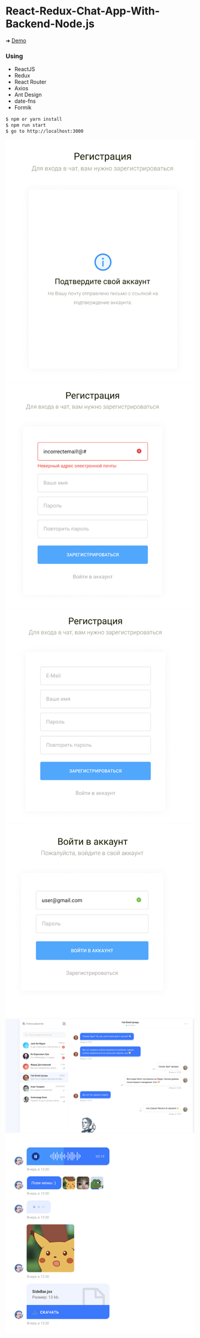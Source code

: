 
# React-Redux-Chat-App-With-Backend-Node.js

➜ [Demo](https://book-store-react-redux.herokuapp.com)

### Using
- ReactJS
- Redux
- React Router
- Axios
- Ant Design
- date-fns
- Formik


```shell
$ npm or yarn install 
$ npm run start
$ go to http://localhost:3000
```
![](https://github.com/YKalashnikov/chatApp/blob/master/a.png)
![](https://github.com/YKalashnikov/chatApp/blob/master/b.png)
![](https://github.com/YKalashnikov/chatApp/blob/master/c.png)
![](https://github.com/YKalashnikov/chatApp/blob/master/d.png)
![](https://github.com/YKalashnikov/chatApp/blob/master/e.png)
![](https://github.com/YKalashnikov/chatApp/blob/master/f.png)
